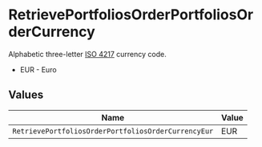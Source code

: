 # RetrievePortfoliosOrderPortfoliosOrderCurrency

Alphabetic three-letter [ISO 4217](https://en.wikipedia.org/wiki/ISO_4217) currency code.
* EUR - Euro


## Values

| Name                                                | Value                                               |
| --------------------------------------------------- | --------------------------------------------------- |
| `RetrievePortfoliosOrderPortfoliosOrderCurrencyEur` | EUR                                                 |
